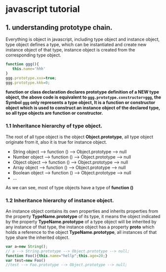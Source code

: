 # javascript tutorial
## 1. understanding prototype chain.
Everything is object in javascript, including type object and instance object, type object defines a type, which can be instantiated and create new instance object of that type, instance object is created from the corresponding type object.
```JavaScript
function ggg(){
   this.name='hhh'
}
ggg.prototype.xxx=true;
ggg.prototype.kkk=0;
```
**function or class declaration  declares prototype definition of a NEW type object, the above code is equivalent to `ggg.prototype.constructor=ggg`, the Symbol `ggg` only  represents a type object, It is a function or constructor object which is used to construct an instance   object of the declared type, so all type objects are function or constructor.**
### 1.1 Inheritance hierarchy of type object.
The root of all type object is the object **Object.prototype**, all type object originate from it, also it is true for instance object.
- String object --> function () --> Object.prototype --> null
- Number object --> function () --> Object.prototype --> null 
- Object object --> function () --> Object.prototype --> null
- Array object --> function () --> Object.prototype --> null
- Boolean object --> function () --> Object.prototype --> null
- ...

As we can see, most of type objects have a type of **function ()**
### 1.2 Inheritance hierarchy of instance object.
An instance object contains its own properties and inherits properties from the property **TypeName.prototype** of its type, it means the object indicated by the property **TypeName.prototype** of a type object will be inherited by any instance of that type, the instance object has a property **__proto__** which holds a reference to the object **TypeName.prototype**, all instances of that type share the inherited object.
```javascript
var a=new String();
// a --> String.prototype --> Object.prototype --> null;
function Foo(){this.name="hellp";this.age=20;}
var test=new Foo()
//test --> Foo.prototype --> Object.prototype --> null;
```